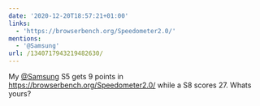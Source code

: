 ```yaml
---
date: '2020-12-20T18:57:21+01:00'
links:
  - 'https://browserbench.org/Speedometer2.0/'
mentions:
  - '@Samsung'
url: /1340717943219482630/
---
```

My [@Samsung](https://twitter.com/@Samsung) S5 gets 9 points in https://browserbench.org/Speedometer2.0/ while a S8 scores 27. Whats yours?
